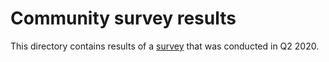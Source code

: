 # Community survey results

This directory contains results of a [survey](https://github.com/stacksgov/pm/issues/1) that was conducted in Q2 2020.
